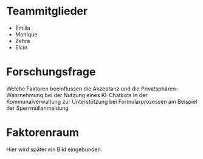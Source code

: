 # Teammitglieder

-   Emilia
-   Monique
-   Zehra
-   Elcin 

# Forschungsfrage
Welche Faktoren beeinflussen die Akzeptanz und die Privatsphären-Wahrnehmung bei der Nutzung eines KI-Chatbots in der Kommunalverwaltung zur Unterstützung bei Formularprozessen am Beispiel der Sperrmüllanmeldung

# Faktorenraum

Hier wird später ein Bild eingebunden.
